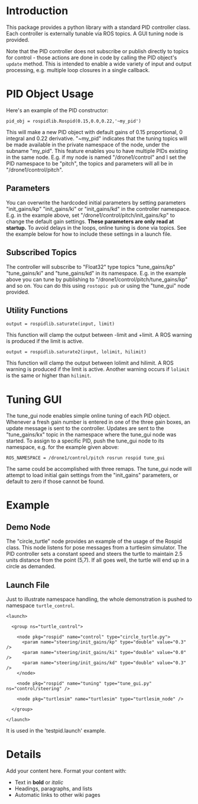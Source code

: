 # Introduction #

This package provides a python library with a standard PID controller class.  Each controller is externally tunable via ROS topics.  A GUI tuning node is provided.

Note that the PID controller does not subscribe or publish directly to topics for control - those actions are done in code by calling the PID object's `update` method.  This is intended to enable a wide variety of input and output processing, e.g. multiple loop closures in a single callback.

# PID Object Usage #

Here's an example of the PID constructor:
```
pid_obj = rospidlib.Rospid(0.15,0.0,0.22,'~my_pid')
```

This will make a new PID object with default gains of 0.15 proportional, 0 integral and 0.22 derivative.  "~my\_pid" indicates that the tuning topics will be made available in the private namespace of the node, under the subname "my\_pid".  This feature enables you to have multiple PIDs existing in the same node.  E.g. if my node is named "/drone1/control" and I set the PID namespace to be "pitch", the topics and parameters will all be in "/drone1/control/pitch".

## Parameters ##

You can overwrite the hardcoded initial parameters by setting parameters "init\_gains/kp" "init\_gains/ki" or "init\_gains/kd" in the controller namespace.  E.g. in the example above, set "/drone1/control/pitch/init\_gains/kp" to change the default gain settings. **These parameters are only read at startup.**  To avoid delays in the loops, online tuning is done via topics.  See the example below for how to include these settings in a launch file.

## Subscribed Topics ##

The controller will subscribe to "Float32" type topics "tune\_gains/kp" "tune\_gains/ki" and "tune\_gains/kd" in its namespace. E.g. in the example above you can tune by publishing to "/drone1/control/pitch/tune\_gains/kp" and so on.  You can do this using `rostopic pub` or using the "tune\_gui" node provided.

## Utility Functions ##

` output = rospidlib.saturate(input, limit) `

This function will clamp the output between -limit and +limit.  A ROS warning is produced if the limit is active.

` output = rospidlib.saturate2(input, lolimit, hilimit) `

This function will clamp the output between lolimit and hilimit.  A ROS warning is produced if the limit is active.  Another warning occurs if `lolimit` is the same or higher than `hilimit`.

# Tuning GUI #

The tune\_gui node enables simple online tuning of each PID object.  Whenever a fresh gain number is entered in one of the three gain boxes, an update message is sent to the controller.  Updates are sent to the "tune\_gains/kx" topic in the namespace where the tune\_gui node was started.  To assign to a specific PID, push the tune\_gui node to its namespace, e.g. for the example given above:
```
ROS_NAMESPACE = /drone1/control/pitch rosrun rospid tune_gui
```
The same could be accomplished with three remaps.  The tune\_gui node will attempt to load initial gain settings from the "init\_gains" parameters, or default to zero if those cannot be found.

# Example #

## Demo Node ##

The "circle\_turtle" node provides an example of the usage of the Rospid class.  This node listens for pose messages from a turtlesim simulator.  The PID controller sets a constant speed and steers the turtle to maintain 2.5 units distance from the point (5,7).  If all goes well, the turtle will end up in a circle as demanded.

## Launch File ##

Just to illustrate namespace handling, the whole demonstration is pushed to namespace `turtle_control`.

```
<launch>

  <group ns="turtle_control">
    
    <node pkg="rospid" name="control" type="circle_turtle.py">
      <param name="steering/init_gains/kp" type="double" value="0.3" />
      <param name="steering/init_gains/ki" type="double" value="0.0" />
      <param name="steering/init_gains/kd" type="double" value="0.3" />
    </node>

    <node pkg="rospid" name="tuning" type="tune_gui.py" ns="control/steering" />

    <node pkg="turtlesim" name="turtlesim" type="turtlesim_node" />
    
  </group>

</launch>
```



It is used in the 'testpid.launch' example.

# Details #

Add your content here.  Format your content with:
  * Text in **bold** or _italic_
  * Headings, paragraphs, and lists
  * Automatic links to other wiki pages